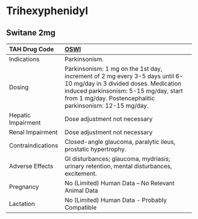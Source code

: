 # Trihexyphenidyl

## Switane 2mg

| TAH Drug Code      | [OSWI](https://www.tahsda.org.tw/drugs/hissearch.php?drug_code=OSWI)                                                                                                                                                      |
|:-------------------|:--------------------------------------------------------------------------------------------------------------------------------------------------------------------------------------------------------------------------|
| Indications        | Parkinsonism.                                                                                                                                                                                                             |
| Dosing             | Parkinsonism: 1 mg on the 1st day, increment of 2 mg every 3-5 days until 6-10 mg/day in 3 divided doses. Medication induced parkinsonism: 5-15 mg/day, start from 1 mg/day. Postencephalitic parkinsonism: 12-15 mg/day. |
| Hepatic Impairment | Dose adjustment not necessary                                                                                                                                                                                             |
| Renal Impairment   | Dose adjustment not necessary                                                                                                                                                                                             |
| Contraindications  | Closed-angle glaucoma, paralytic ileus, prostatic hypertrophy.                                                                                                                                                            |
| Adverse Effects    | GI disturbances; glaucoma, mydriasis; urinary retention, mental disturbances, excitement.                                                                                                                                 |
| Pregnancy          | No (Limited) Human Data – No Relevant Animal Data                                                                                                                                                                         |
| Lactation          | No (Limited) Human Data - Probably Compatible                                                                                                                                                                             |

